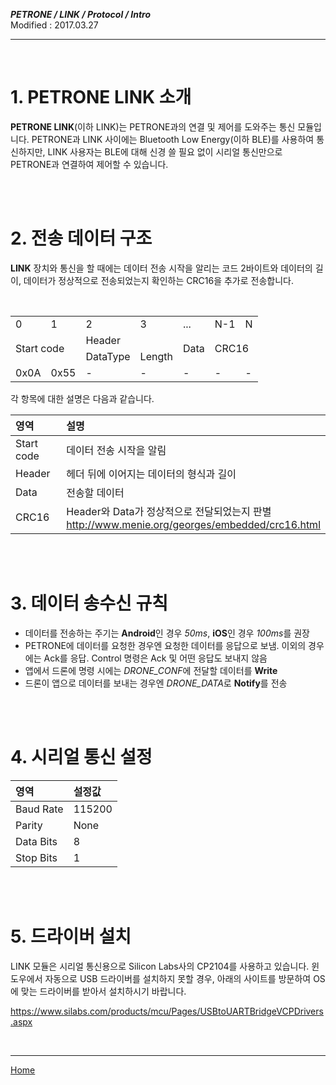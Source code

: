 ***PETRONE / LINK / Protocol / Intro***<br>
Modified : 2017.03.27

---

<br>

# 1. PETRONE LINK 소개

**PETRONE LINK**(이하 LINK)는 PETRONE과의 연결 및 제어를 도와주는 통신 모듈입니다. PETRONE과 LINK 사이에는 Bluetooth Low Energy(이하 BLE)를 사용하여 통신하지만, LINK 사용자는 BLE에 대해 신경 쓸 필요 없이 시리얼 통신만으로 PETRONE과 연결하여 제어할 수 있습니다.


<br>
<br>


# 2. 전송 데이터 구조
**LINK** 장치와 통신을 할 때에는 데이터 전송 시작을 알리는 코드 2바이트와 데이터의 길이, 데이터가 정상적으로 전송되었는지 확인하는 CRC16을 추가로 전송합니다.
<table>
    <tr>
        <td>0</td>
        <td>1</td>
        <td>2</td>
        <td>3</td>
        <td>...</td>
        <td>N-1</td>
        <td>N</td>
    </tr>
    <tr>
        <td rowspan="2" colspan="2">Start code</td>
        <td colspan="2">Header</td>
        <td rowspan="2">Data</td>
        <td rowspan="2" colspan="2">CRC16</td>
    </tr>
    <tr>
        <td>DataType</td>
        <td>Length</td>
    </tr>
    <tr>
        <td>0x0A</td>
        <td>0x55</td>
        <td>-</td>
        <td>-</td>
        <td>-</td>
        <td>-</td>
        <td>-</td>
    </tr>
</table>

각 항목에 대한 설명은 다음과 같습니다.


|영역        | 설명                                                                                                |
|:-----------|:----------------------------------------------------------------------------------------------------|
| Start code | 데이터 전송 시작을 알림                                                                             |
| Header     | 헤더 뒤에 이어지는 데이터의 형식과 길이                                                             |
| Data       | 전송할 데이터                                                                                       |
| CRC16      | Header와 Data가 정상적으로 전달되었는지 판별<br>http://www.menie.org/georges/embedded/crc16.html    |


<br>
<br>


# 3. 데이터 송수신 규칙

- 데이터를 전송하는 주기는 **Android**인 경우 *50ms*, **iOS**인 경우 *100ms*를 권장
- PETRONE에 데이터를 요청한 경우엔 요청한 데이터를 응답으로 보냄. 이외의 경우에는 Ack를 응답. Control 명령은 Ack 및 어떤 응답도 보내지 않음
- 앱에서 드론에 명령 시에는 *DRONE_CONF*에 전달할 데이터를 **Write**
- 드론이 앱으로 데이터를 보내는 경우엔 *DRONE_DATA*로 **Notify**를 전송


<br>
<br>


# 4. 시리얼 통신 설정


|영역        | 설정값    |
|:-----------|:----------|
| Baud Rate  | 115200    |
| Parity     | None      |
| Data Bits  | 8         |
| Stop Bits  | 1         |


<br>
<br>


# 5. 드라이버 설치

LINK 모듈은 시리얼 통신용으로 Silicon Labs사의 CP2104를 사용하고 있습니다. 윈도우에서 자동으로 USB 드라이버를 설치하지 못할 경우, 아래의 사이트를 방문하여 OS에 맞는 드라이버를 받아서 설치하시기 바랍니다.

https://www.silabs.com/products/mcu/Pages/USBtoUARTBridgeVCPDrivers.aspx

<br>

---
[Home](../../README.md)
